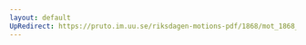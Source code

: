 ```yaml
---
layout: default
UpRedirect: https://pruto.im.uu.se/riksdagen-motions-pdf/1868/mot_1868__ak__100/mot_1868__ak__100-001.pdf
---
```

